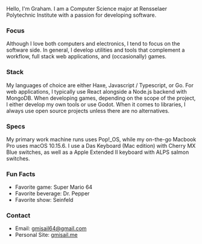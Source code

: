 Hello, I'm Graham. I am a Computer Science major at Rensselaer Polytechnic Institute with a passion for developing software. 

### Focus

Although I love both computers and electronics, I tend to focus on the software side. In general, I develop utilities and tools that complement a workflow, full stack web applications, and (occasionally) games. 

### Stack

My languages of choice are either Haxe, Javascript / Typescript, or Go. For web applications, I typically use React alongside a Node.js backend with MongoDB. 
When developing games, depending on the scope of the project, I either develop my own tools or use Godot. When it comes to libraries, I always use open source 
projects unless there are no alternatives.

### Specs

My primary work machine runs uses Pop!_OS, while my on-the-go Macbook Pro uses macOS 10.15.6. I use a Das Keyboard (Mac edition) with Cherry MX Blue switches, as well as a Apple Extended II keyboard with ALPS salmon switches.

### Fun Facts

- Favorite game: Super Mario 64
- Favorite beverage: Dr. Pepper
- Favorite show: Seinfeld

### Contact

- Email: gmisail64@gmail.com
- Personal Site: [gmisail.me](gmisail.me)

<!--
**gmisail/gmisail** is a ✨ _special_ ✨ repository because its `README.md` (this file) appears on your GitHub profile.

Here are some ideas to get you started:

- 🔭 I’m currently working on ...
- 🌱 I’m currently learning ...
- 👯 I’m looking to collaborate on ...
- 🤔 I’m looking for help with ...
- 💬 Ask me about ...
- 📫 How to reach me: ...
- 😄 Pronouns: ...
- ⚡ Fun fact: ...
-->
